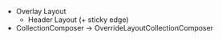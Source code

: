 
* Overlay Layout
	* Header Layout (+ sticky edge)
* CollectionComposer -> OverrideLayoutCollectionComposer